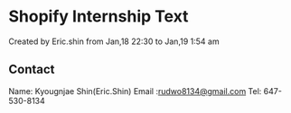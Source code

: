 # Shopify Internship Text
Created by Eric.shin from Jan,18 22:30 to Jan,19 1:54 am


## Contact
Name: Kyougnjae Shin(Eric.Shin)
Email :rudwo8134@gmail.com
Tel: 647-530-8134
